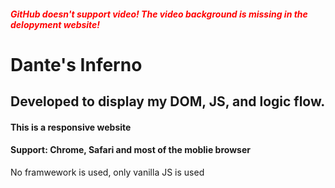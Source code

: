 <h5 style="color:red;">GitHub doesn't support video! The video background is missing in the delopyment website!</h5>
<h1>Dante's Inferno</h1>
<h2>Developed to display my DOM, JS, and logic flow.</h2>
<h4>This is a responsive website</h4>
<h4>Support: Chrome, Safari and most of the moblie browser</h4>
<p>No framwework is used, only vanilla JS is used</p>

